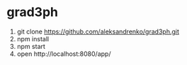 # grad3ph

1. git clone https://github.com/aleksandrenko/grad3ph.git
2. npm install
3. npm start
4. open http://localhost:8080/app/
